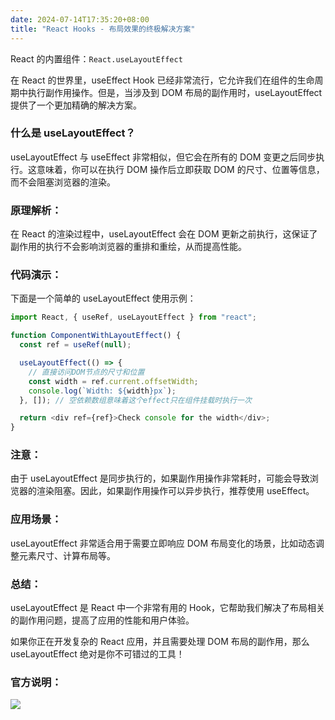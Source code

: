```yaml
---
date: 2024-07-14T17:35:20+08:00
title: "React Hooks - 布局效果的终极解决方案"
---
```


React 的内置组件：`React.useLayoutEffect`

在 React 的世界里，useEffect Hook 已经非常流行，它允许我们在组件的生命周期中执行副作用操作。但是，当涉及到 DOM 布局的副作用时，useLayoutEffect 提供了一个更加精确的解决方案。

### 什么是 useLayoutEffect？

useLayoutEffect 与 useEffect 非常相似，但它会在所有的 DOM 变更之后同步执行。这意味着，你可以在执行 DOM 操作后立即获取 DOM 的尺寸、位置等信息，而不会阻塞浏览器的渲染。

### 原理解析：

在 React 的渲染过程中，useLayoutEffect 会在 DOM 更新之前执行，这保证了副作用的执行不会影响浏览器的重排和重绘，从而提高性能。

### 代码演示：

下面是一个简单的 useLayoutEffect 使用示例：

```js
import React, { useRef, useLayoutEffect } from "react";

function ComponentWithLayoutEffect() {
  const ref = useRef(null);

  useLayoutEffect(() => {
    // 直接访问DOM节点的尺寸和位置
    const width = ref.current.offsetWidth;
    console.log(`Width: ${width}px`);
  }, []); // 空依赖数组意味着这个effect只在组件挂载时执行一次

  return <div ref={ref}>Check console for the width</div>;
}
```

### 注意：

由于 useLayoutEffect 是同步执行的，如果副作用操作非常耗时，可能会导致浏览器的渲染阻塞。因此，如果副作用操作可以异步执行，推荐使用 useEffect。

### 应用场景：

useLayoutEffect 非常适合用于需要立即响应 DOM 布局变化的场景，比如动态调整元素尺寸、计算布局等。

### 总结：

useLayoutEffect 是 React 中一个非常有用的 Hook，它帮助我们解决了布局相关的副作用问题，提高了应用的性能和用户体验。

如果你正在开发复杂的 React 应用，并且需要处理 DOM 布局的副作用，那么 useLayoutEffect 绝对是你不可错过的工具！

### 官方说明：

<img src="./imgs/230/01.png" />
